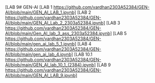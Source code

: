 [LAB 9# GEN-AI
[LAB 1 https://github.com/vardhan2303A52384/GEN-AI/blob/main/GEN_AI_LAB_1.ipynb]
[LAB 2 https://github.com/vardhan2303A52384/GEN-AI/blob/main/GEN_AI_Lab_2_2303a52384.ipynb]
[LAB 3 https://github.com/vardhan2303A52384/GEN-AI/blob/main/Gen_AI_lab_3_ass_2303a52384.ipynb]
[LAB 5 https://github.com/vardhan2303A52384/GEN-AI/blob/main/gen_ai_lab_5_1.ipynb]
[LAB 4 https://github.com/vardhan2303A52384/GEN-AI/blob/main/gen_ai_lab_4.ipynb]
[LAB 10.1 https://github.com/vardhan2303A52384/GEN-AI/blob/main/GEN_AI_lab_10_1_(2384).ipynb]
[LAB 9 https://github.com/vardhan2303A52384/GEN-AI/blob/main/GEN_AI_LAB_9.ipynb]
